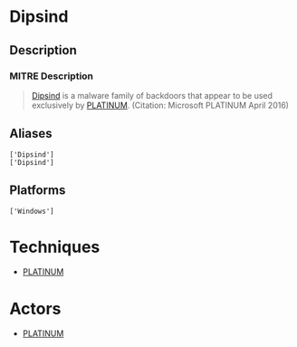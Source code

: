 
# Dipsind

## Description

### MITRE Description

> [Dipsind](https://attack.mitre.org/software/S0200) is a malware family of backdoors that appear to be used exclusively by [PLATINUM](https://attack.mitre.org/groups/G0068). (Citation: Microsoft PLATINUM April 2016)

## Aliases

```
['Dipsind']
['Dipsind']
```

## Platforms

```
['Windows']
```

# Techniques


* [PLATINUM](../techniques/PLATINUM.md)


# Actors


* [PLATINUM](../actors/PLATINUM.md)

